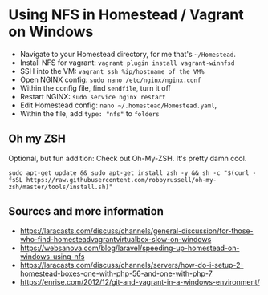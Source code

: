 
# Using NFS in Homestead / Vagrant on Windows

- Navigate to your Homestead directory, for me that's `~/Homestead`.
- Install NFS for vagrant: `vagrant plugin install vagrant-winnfsd`
- SSH into the VM: `vagrant ssh %ip/hostname of the VM%`
- Open NGINX config: `sudo nano /etc/nginx/nginx.conf`
- Within the config file, find `sendfile`, turn it off
- Restart NGINX: `sudo service nginx restart`
- Edit Homestead config: `nano ~/.homestead/Homestead.yaml`, 
- Within the file, add `type: "nfs"` to `folders`


## Oh my ZSH

Optional, but fun addition: Check out Oh-My-ZSH. It's pretty damn cool. 

```
sudo apt-get update && sudo apt-get install zsh -y && sh -c "$(curl -fsSL https://raw.githubusercontent.com/robbyrussell/oh-my-zsh/master/tools/install.sh)"
```


## Sources and more information

- https://laracasts.com/discuss/channels/general-discussion/for-those-who-find-homesteadvagrantvirtualbox-slow-on-windows
- https://websanova.com/blog/laravel/speeding-up-homestead-on-windows-using-nfs
- https://laracasts.com/discuss/channels/servers/how-do-i-setup-2-homestead-boxes-one-with-php-56-and-one-with-php-7
- https://enrise.com/2012/12/git-and-vagrant-in-a-windows-environment/
